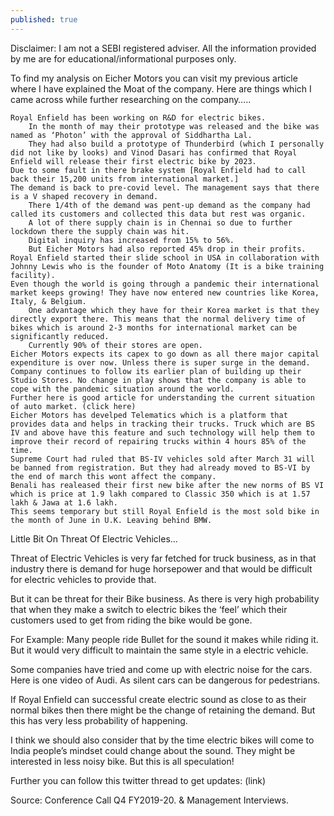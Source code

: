 ```yaml
---
published: true
---
```

Disclaimer: I am not a SEBI registered adviser. All the information provided by me are for educational/informational purposes only.

To find my analysis on Eicher Motors you can visit my previous article where I have explained the Moat of the company.
Here are things which I came across while further researching on the company…..

    Royal Enfield has been working on R&D for electric bikes.
        In the month of may their prototype was released and the bike was named as ‘Photon’ with the approval of Siddhartha Lal.
        They had also build a prototype of Thunderbird (which I personally did not like by looks) and Vinod Dasari has confirmed that Royal Enfield will release their first electric bike by 2023.
    Due to some fault in there brake system [Royal Enfield had to call back their 15,200 units from international market.]
    The demand is back to pre-covid level. The management says that there is a V shaped recovery in demand.
        There 1/4th of the demand was pent-up demand as the company had called its customers and collected this data but rest was organic.
        A lot of there supply chain is in Chennai so due to further lockdown there the supply chain was hit.
        Digital inquiry has increased from 15% to 56%.
        But Eicher Motors had also reported 45% drop in their profits.
    Royal Enfield started their slide school in USA in collaboration with Johnny Lewis who is the founder of Moto Anatomy (It is a bike training facility).
    Even though the world is going through a pandemic their international market keeps growing! They have now entered new countries like Korea, Italy, & Belgium.
        One advantage which they have for their Korea market is that they directly export there. This means that the normal delivery time of bikes which is around 2-3 months for international market can be significantly reduced.
        Currently 90% of their stores are open.
    Eicher Motors expects its capex to go down as all there major capital expenditure is over now. Unless there is super surge in the demand.
    Company continues to follow its earlier plan of building up their Studio Stores. No change in play shows that the company is able to cope with the pandemic situation around the world.
    Further here is good article for understanding the current situation of auto market. (click here)
    Eicher Motors has develped Telematics which is a platform that provides data and helps in tracking their trucks. Truck which are BS IV and above have this feature and such technology will help them to improve their record of repairing trucks within 4 hours 85% of the time.
    Supreme Court had ruled that BS-IV vehicles sold after March 31 will be banned from registration. But they had already moved to BS-VI by the end of march this wont affect the company.
    Benali has realeased their first new bike after the new norms of BS VI which is price at 1.9 lakh compared to Classic 350 which is at 1.57 lakh & Jawa at 1.6 lakh.
    This seems temporary but still Royal Enfield is the most sold bike in the month of June in U.K. Leaving behind BMW.

Little Bit On Threat Of Electric Vehicles…

Threat of Electric Vehicles is very far fetched for truck business, as in that industry there is demand for huge horsepower and that would be difficult for electric vehicles to provide that.

But it can be threat for their Bike business. As there is very high probability that when they make a switch to electric bikes the ‘feel’ which their customers used to get from riding the bike would be gone.

For Example: Many people ride Bullet for the sound it makes while riding it. But it would very difficult to maintain the same style in a electric vehicle.

Some companies have tried and come up with electric noise for the cars. Here is one video of Audi. As silent cars can be dangerous for pedestrians.

If Royal Enfield can successful create electric sound as close to as their normal bikes then there might be the change of retaining the demand. But this has very less probability of happening.

I think we should also consider that by the time electric bikes will come to India people’s mindset could change about the sound. They might be interested in less noisy bike. But this is all speculation!

Further you can follow this twitter thread to get updates: (link)

Source: Conference Call Q4 FY2019-20. & Management Interviews.
